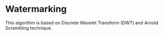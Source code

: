 # Watermarking
This algorithm is based on Discrete Wavelet Transform (DWT) and Arnold Scrambling technique.
